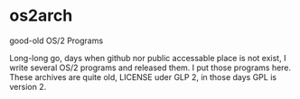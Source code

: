 # os2arch
good-old  OS/2 Programs

Long-long go, days when github nor public accessable place is not exist, I write several OS/2 programs and released them.
I put those programs here.  These archives are quite old, LICENSE uder GLP 2, in those days GPL is version 2.
